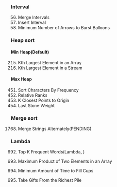 ### Interval
56. Merge Intervals
57. Insert Interval
452. Minimum Number of Arrows to Burst Balloons






### Heap sort
#### Min Heap(Default)
215. Kth Largest Element in an Array
703. Kth Largest Element in a Stream

#### Max Heap
451. Sort Characters By Frequency
506. Relative Ranks
973. K Closest Points to Origin
1046. Last Stone Weight

### Merge sort
1768. Merge Strings Alternately(PENDING)

### Lambda
692. Top K Frequent Words(Lambda, )

1464. Maximum Product of Two Elements in an Array
2335. Minimum Amount of Time to Fill Cups
2558. Take Gifts From the Richest Pile

